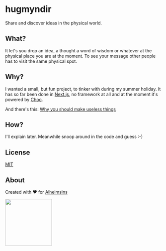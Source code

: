 # hugmyndir

Share and discover ideas in the physical world.

## What?

It let's you drop an idea, a thought a word of wisdom or whatever at the physical place you are at the moment.
To see your message other people has to visit the same physical spot.

## Why?

I wanted a small, but fun project, to tinker with during my summer holiday.
It has so far been done in [Next.js](https://github.com/zeit/next.js), no framework at all and at the moment it's powered by [Choo](https://github.com/choojs/choo).

And there's this: [Why you should make useless things](https://www.ted.com/talks/simone_giertz_why_you_should_make_useless_things)

## How?

I'll explain later. Meanwhile snoop around in the code and guess :-)

## License

[MIT](LICENSE)

## About

Created with ❤ for [Alheimsins](https://alheimsins.net)

<img src="https://image.ibb.co/dPH08G/logo_black.png" height="150px" width="150px" />
